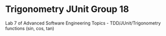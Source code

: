 # Trigonometry JUnit Group 18

Lab 7 of Advanced Software Engineering Topics - TDD/JUnit/Trigonometry functions (sin, cos, tan)